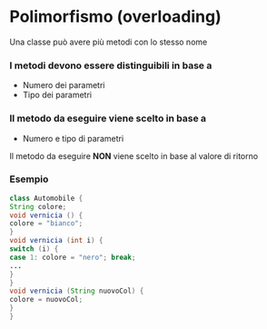 # Polimorfismo (overloading)

Una classe può avere più metodi con lo stesso nome

### I metodi devono essere distinguibili in base a

* Numero dei parametri
* Tipo dei parametri

### Il metodo da eseguire viene scelto in base a

* Numero e tipo di parametri

Il metodo da eseguire **NON** viene scelto in base al valore di ritorno

### Esempio
```java
class Automobile {
String colore;
void vernicia () {
colore = "bianco";
}
void vernicia (int i) {
switch (i) {
case 1: colore = "nero"; break;
...
}
}
void vernicia (String nuovoCol) {
colore = nuovoCol;
}
}
```




